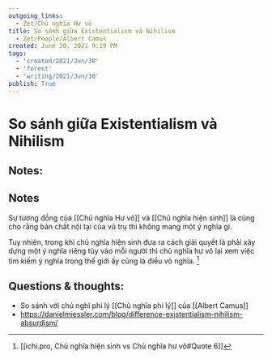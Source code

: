 ```yaml
---
outgoing_links:
  - Zet/Chủ nghĩa Hư vô
title: So sánh giữa Existentialism và Nihilism
  - Zet/People/Albert Camus
created: June 30, 2021 9:19 PM
tags:
  - 'created/2021/Jun/30'
  - 'forest'
  - 'writing/2021/Jun/30'
publish: True
---
```

# So sánh giữa Existentialism và Nihilism

## Notes:

## Notes
Sự tương đồng của [[Chủ nghĩa Hư vô]] và [[Chủ nghĩa hiện sinh]] là cùng cho rằng bản chất nội tại của vũ trụ thì không mang một ý nghĩa gì. 

Tuy nhiên, trong khi chủ nghĩa hiện sinh đưa ra cách giải quyết là phải xây dựng một ý nghĩa riêng tùy vào mỗi người thì chủ nghĩa hư vô lại xem việc tìm kiếm ý nghĩa trong thế giới ấy cũng là điều vô nghĩa. [^1]

## Questions & thoughts:
- So sánh với chủ nghĩ phi lý [[Chủ nghĩa phi lý]] của [[Albert Camus]]
- https://danielmiessler.com/blog/difference-existentialism-nihilism-absurdism/

[^1]:[[ichi.pro, Chủ nghĩa hiện sinh vs Chủ nghĩa hư vô#Quote 6]]